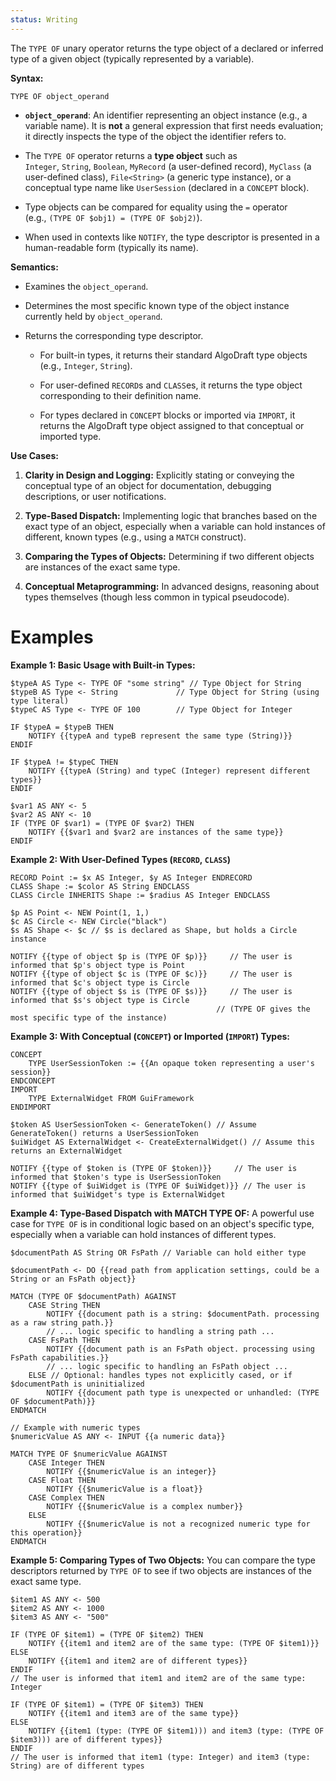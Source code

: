 ```yaml
---
status: Writing
---
```

The `TYPE OF` unary operator returns the type object of a declared or inferred type of a given object (typically represented by a variable).

**Syntax:**

```
TYPE OF object_operand
```

* **`object_operand`**: An identifier representing an object instance (e.g., a variable name). It is **not** a general expression that first needs evaluation; it directly inspects the type of the object the identifier refers to.

- The `TYPE OF` operator returns a **type object** such as `Integer`, `String`, `Boolean`, `MyRecord` (a user-defined record), `MyClass` (a user-defined class), `File<String>` (a generic type instance), or a conceptual type name like `UserSession` (declared in a `CONCEPT` block).

- Type objects can be compared for equality using the `=` operator (e.g., `(TYPE OF $obj1) = (TYPE OF $obj2)`).

- When used in contexts like `NOTIFY`, the type descriptor is presented in a human-readable form (typically its name).

**Semantics:**

- Examines the `object_operand`.

- Determines the most specific known type of the object instance currently held by `object_operand`.

- Returns the corresponding type descriptor.
	
	- For built-in types, it returns their standard AlgoDraft type objects (e.g., `Integer`, `String`).
	
	- For user-defined `RECORD`s and `CLASS`es, it returns the type object corresponding to their definition name.
	
	- For types declared in `CONCEPT` blocks or imported via `IMPORT`, it returns the AlgoDraft type object assigned to that conceptual or imported type.

**Use Cases:**

1. **Clarity in Design and Logging:** Explicitly stating or conveying the conceptual type of an object for documentation, debugging descriptions, or user notifications.

2. **Type-Based Dispatch:** Implementing logic that branches based on the exact type of an object, especially when a variable can hold instances of different, known types (e.g., using a `MATCH` construct).

3. **Comparing the Types of Objects:** Determining if two different objects are instances of the exact same type.

4. **Conceptual Metaprogramming:** In advanced designs, reasoning about types themselves (though less common in typical pseudocode).

# Examples

**Example 1: Basic Usage with Built-in Types:**

```
$typeA AS Type <- TYPE OF "some string" // Type Object for String
$typeB AS Type <- String             // Type Object for String (using type literal)
$typeC AS Type <- TYPE OF 100        // Type Object for Integer

IF $typeA = $typeB THEN
    NOTIFY {{typeA and typeB represent the same type (String)}}
ENDIF

IF $typeA != $typeC THEN
    NOTIFY {{typeA (String) and typeC (Integer) represent different types}}
ENDIF

$var1 AS ANY <- 5
$var2 AS ANY <- 10
IF (TYPE OF $var1) = (TYPE OF $var2) THEN
    NOTIFY {{$var1 and $var2 are instances of the same type}}
ENDIF
```

**Example 2: With User-Defined Types (`RECORD`, `CLASS`)**

```
RECORD Point := $x AS Integer, $y AS Integer ENDRECORD
CLASS Shape := $color AS String ENDCLASS
CLASS Circle INHERITS Shape := $radius AS Integer ENDCLASS

$p AS Point <- NEW Point(1, 1,)
$c AS Circle <- NEW Circle("black")
$s AS Shape <- $c // $s is declared as Shape, but holds a Circle instance

NOTIFY {{type of object $p is (TYPE OF $p)}}     // The user is informed that $p's object type is Point
NOTIFY {{type of object $c is (TYPE OF $c)}}     // The user is informed that $c's object type is Circle
NOTIFY {{type of object $s is (TYPE OF $s)}}     // The user is informed that $s's object type is Circle
                                              // (TYPE OF gives the most specific type of the instance)
```

**Example 3: With Conceptual (`CONCEPT`) or Imported (`IMPORT`) Types:**

```
CONCEPT
    TYPE UserSessionToken := {{An opaque token representing a user's session}}
ENDCONCEPT
IMPORT
    TYPE ExternalWidget FROM GuiFramework
ENDIMPORT

$token AS UserSessionToken <- GenerateToken() // Assume GenerateToken() returns a UserSessionToken
$uiWidget AS ExternalWidget <- CreateExternalWidget() // Assume this returns an ExternalWidget

NOTIFY {{type of $token is (TYPE OF $token)}}     // The user is informed that $token's type is UserSessionToken
NOTIFY {{type of $uiWidget is (TYPE OF $uiWidget)}} // The user is informed that $uiWidget's type is ExternalWidget
```

**Example 4: Type-Based Dispatch with MATCH TYPE OF:** A powerful use case for `TYPE OF` is in conditional logic based on an object's specific type, especially when a variable can hold instances of different types.

```
$documentPath AS String OR FsPath // Variable can hold either type

$documentPath <- DO {{read path from application settings, could be a String or an FsPath object}}

MATCH (TYPE OF $documentPath) AGAINST
    CASE String THEN
        NOTIFY {{document path is a string: $documentPath. processing as a raw string path.}}
        // ... logic specific to handling a string path ...
    CASE FsPath THEN
        NOTIFY {{document path is an FsPath object. processing using FsPath capabilities.}}
        // ... logic specific to handling an FsPath object ...
    ELSE // Optional: handles types not explicitly cased, or if $documentPath is uninitialized
        NOTIFY {{document path type is unexpected or unhandled: (TYPE OF $documentPath)}}
ENDMATCH
```

```
// Example with numeric types
$numericValue AS ANY <- INPUT {{a numeric data}}

MATCH TYPE OF $numericValue AGAINST
    CASE Integer THEN
        NOTIFY {{$numericValue is an integer}}
    CASE Float THEN
        NOTIFY {{$numericValue is a float}}
    CASE Complex THEN
        NOTIFY {{$numericValue is a complex number}}
    ELSE
        NOTIFY {{$numericValue is not a recognized numeric type for this operation}}
ENDMATCH
```

**Example 5: Comparing Types of Two Objects:** You can compare the type descriptors returned by `TYPE OF` to see if two objects are instances of the exact same type.

```
$item1 AS ANY <- 500
$item2 AS ANY <- 1000
$item3 AS ANY <- "500"

IF (TYPE OF $item1) = (TYPE OF $item2) THEN
    NOTIFY {{item1 and item2 are of the same type: (TYPE OF $item1)}}
ELSE
    NOTIFY {{item1 and item2 are of different types}}
ENDIF
// The user is informed that item1 and item2 are of the same type: Integer

IF (TYPE OF $item1) = (TYPE OF $item3) THEN
    NOTIFY {{item1 and item3 are of the same type}}
ELSE
    NOTIFY {{item1 (type: (TYPE OF $item1))) and item3 (type: (TYPE OF $item3))) are of different types}}
ENDIF
// The user is informed that item1 (type: Integer) and item3 (type: String) are of different types
```
